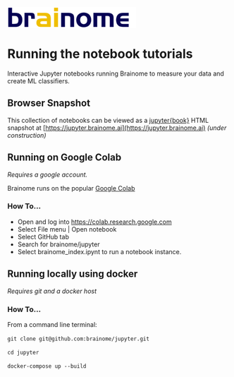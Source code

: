 ![brainome logo](./images/brainome_logo.png)
# Running the notebook tutorials
Interactive Jupyter notebooks running Brainome to measure your data and create ML classifiers.

## Browser Snapshot
This collection of notebooks can be viewed as a [jupyter{book}](https://jupyterbook.org/file-types/notebooks.html?highlight=notebooks#) HTML snapshot at [https://jupyter.brainome.ai](https://jupyter.brainome.ai) _(under construction)_

## Running on Google Colab
_Requires a google account._

Brainome runs on the popular [Google Colab](https://colab.research.google.com/notebooks/intro.ipynb#recent=true)

### How To...
* Open and log into  https://colab.research.google.com
* Select File menu | Open notebook
* Select GitHub tab
* Search for brainome/jupyter
* Select brainome_index.ipynt to run a notebook instance.

## Running locally using docker
_Requires git and a docker host_
### How To...
From a command line terminal:

`git clone git@github.com:brainome/jupyter.git`

`cd jupyter`

`docker-compose up --build`